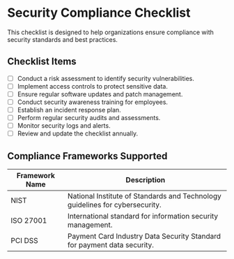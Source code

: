 # Security Compliance Checklist

This checklist is designed to help organizations ensure compliance with security standards and best practices.

## Checklist Items
- [ ] Conduct a risk assessment to identify security vulnerabilities.
- [ ] Implement access controls to protect sensitive data.
- [ ] Ensure regular software updates and patch management.
- [ ] Conduct security awareness training for employees.
- [ ] Establish an incident response plan.
- [ ] Perform regular security audits and assessments.
- [ ] Monitor security logs and alerts.
- [ ] Review and update the checklist annually.

## Compliance Frameworks Supported

| Framework Name | Description |
|----------------|-------------|
| NIST           | National Institute of Standards and Technology guidelines for cybersecurity. |
| ISO 27001      | International standard for information security management. |
| PCI DSS        | Payment Card Industry Data Security Standard for payment data security. |